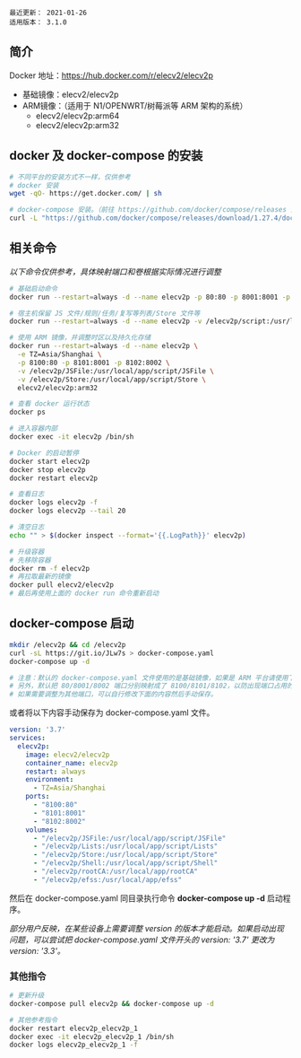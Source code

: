 ```
最近更新： 2021-01-26
适用版本： 3.1.0
```

## 简介

Docker 地址：https://hub.docker.com/r/elecv2/elecv2p

- 基础镜像：elecv2/elecv2p
- ARM镜像：（适用于 N1/OPENWRT/树莓派等 ARM 架构的系统）
  - elecv2/elecv2p:arm64
  - elecv2/elecv2p:arm32

## docker 及 docker-compose 的安装

``` sh
# 不同平台的安装方式不一样，仅供参考
# docker 安装
wget -qO- https://get.docker.com/ | sh

# docker-compose 安装。（前往 https://github.com/docker/compose/releases 查看适合自己设备的版本）
curl -L "https://github.com/docker/compose/releases/download/1.27.4/docker-compose-$(uname -s)-$(uname -m)" -o /usr/local/bin/docker-compose
```

## 相关命令

*以下命令仅供参考，具体映射端口和卷根据实际情况进行调整*
```sh
# 基础启动命令
docker run --restart=always -d --name elecv2p -p 80:80 -p 8001:8001 -p 8002:8002 elecv2/elecv2p

# 宿主机保留 JS 文件/规则/任务/复写等列表/Store 文件等
docker run --restart=always -d --name elecv2p -v /elecv2p/script:/usr/local/app/script -p 8100:80 -p 8101:8001 -p 8102:8002 elecv2/elecv2p

# 使用 ARM 镜像，并调整时区以及持久化存储
docker run --restart=always -d --name elecv2p \
  -e TZ=Asia/Shanghai \
  -p 8100:80 -p 8101:8001 -p 8102:8002 \
  -v /elecv2p/JSFile:/usr/local/app/script/JSFile \
  -v /elecv2p/Store:/usr/local/app/script/Store \
  elecv2/elecv2p:arm32

# 查看 docker 运行状态
docker ps

# 进入容器内部
docker exec -it elecv2p /bin/sh

# Docker 的启动暂停
docker start elecv2p
docker stop elecv2p
docker restart elecv2p

# 查看日志
docker logs elecv2p -f
docker logs elecv2p --tail 20

# 清空日志
echo "" > $(docker inspect --format='{{.LogPath}}' elecv2p)

# 升级容器
# 先移除容器
docker rm -f elecv2p
# 再拉取最新的镜像
docker pull elecv2/elecv2p
# 最后再使用上面的 docker run 命令重新启动
```

## docker-compose 启动

``` sh
mkdir /elecv2p && cd /elecv2p
curl -sL https://git.io/JLw7s > docker-compose.yaml
docker-compose up -d

# 注意：默认的 docker-compose.yaml 文件使用的是基础镜像，如果是 ARM 平台请使用下面的文件手动进行修改。
# 另外，默认把 80/8001/8002 端口分别映射成了 8100/8101/8102，以防出现端口占用的情况，访问时注意。
# 如果需要调整为其他端口，可以自行修改下面的内容然后手动保存。
```

或者将以下内容手动保存为 docker-compose.yaml 文件。
``` yaml
version: '3.7'
services:
  elecv2p:
    image: elecv2/elecv2p
    container_name: elecv2p
    restart: always
    environment:
      - TZ=Asia/Shanghai
    ports:
      - "8100:80"
      - "8101:8001"
      - "8102:8002"
    volumes:
      - "/elecv2p/JSFile:/usr/local/app/script/JSFile"
      - "/elecv2p/Lists:/usr/local/app/script/Lists"
      - "/elecv2p/Store:/usr/local/app/script/Store"
      - "/elecv2p/Shell:/usr/local/app/script/Shell"
      - "/elecv2p/rootCA:/usr/local/app/rootCA"
      - "/elecv2p/efss:/usr/local/app/efss"
```

然后在 docker-compose.yaml 同目录执行命令 **docker-compose up -d** 启动程序。

*部分用户反映，在某些设备上需要调整 version 的版本才能启动。如果启动出现问题，可以尝试把 docker-compose.yaml 文件开头的 version: '3.7' 更改为 version: '3.3'。*

### 其他指令

``` sh
# 更新升级
docker-compose pull elecv2p && docker-compose up -d

# 其他参考指令
docker restart elecv2p_elecv2p_1
docker exec -it elecv2p_elecv2p_1 /bin/sh
docker logs elecv2p_elecv2p_1 -f
```